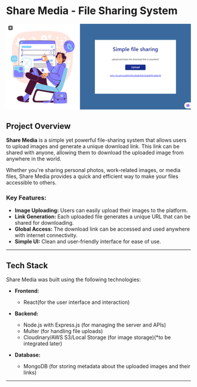  # Share Media - File Sharing System

![Share Media Snapshot](./client/public/assets/ShareMedia.png)

## Project Overview

**Share Media** is a simple yet powerful file-sharing system that allows users to upload images and generate a unique download link. This link can be shared with anyone, allowing them to download the uploaded image from anywhere in the world.

Whether you're sharing personal photos, work-related images, or media files, Share Media provides a quick and efficient way to make your files accessible to others.

### Key Features:
- **Image Uploading:** Users can easily upload their images to the platform.
- **Link Generation:** Each uploaded file generates a unique URL that can be shared for downloading.
- **Global Access:** The download link can be accessed and used anywhere with internet connectivity.
- **Simple UI:** Clean and user-friendly interface for ease of use.

---

## Tech Stack

Share Media was built using the following technologies:

- **Frontend:** 
  - React(for the user interface and interaction)

- **Backend:** 
  - Node.js with Express.js (for managing the server and APIs)
  - Multer (for handling file uploads)
  - Cloudinary/AWS S3/Local Storage (for image storage)(*to be integrated later)

- **Database:**
  - MongoDB (for storing metadata about the uploaded images and their links)
  

---
